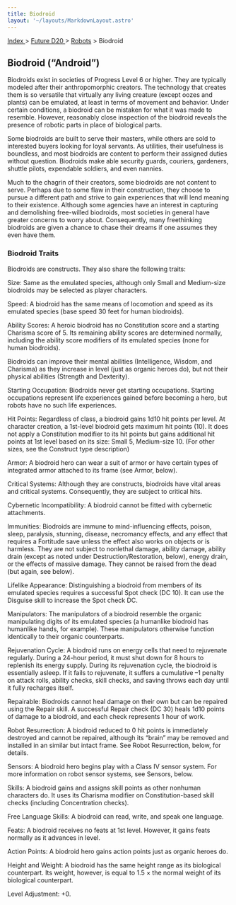 ```yaml
---
title: Biodroid
layout: '~/layouts/MarkdownLayout.astro'
---
```


[ Index ](/) > [ Future D20 ](/future.d20.srd) > [Robots](/future.d20.srd/robots) > Biodroid

## Biodroid (“Android”)

Biodroids exist in societies of Progress Level 6 or higher. They are typically
modeled after their anthropomorphic creators. The technology that creates them
is so versatile that virtually any living creature (except oozes and plants)
can be emulated, at least in terms of movement and behavior. Under certain
conditions, a biodroid can be mistaken for what it was made to resemble.
However, reasonably close inspection of the biodroid reveals the presence of
robotic parts in place of biological parts.

Some biodroids are built to serve their masters, while others are sold to
interested buyers looking for loyal servants. As utilities, their usefulness
is boundless, and most biodroids are content to perform their assigned duties
without question. Biodroids make able security guards, couriers, gardeners,
shuttle pilots, expendable soldiers, and even nannies.

Much to the chagrin of their creators, some biodroids are not content to
serve. Perhaps due to some flaw in their construction, they choose to pursue a
different path and strive to gain experiences that will lend meaning to their
existence. Although some agencies have an interest in capturing and
demolishing free-willed biodroids, most societies in general have greater
concerns to worry about. Consequently, many freethinking biodroids are given a
chance to chase their dreams if one assumes they even have them.

### Biodroid Traits

Biodroids are constructs. They also share the following traits:

Size: Same as the emulated species, although only Small and Medium-size
biodroids may be selected as player characters.

Speed: A biodroid has the same means of locomotion and speed as its emulated
species (base speed 30 feet for human biodroids).

Ability Scores: A heroic biodroid has no Constitution score and a starting
Charisma score of 5. Its remaining ability scores are determined normally,
including the ability score modifiers of its emulated species (none for human
biodroids).

Biodroids can improve their mental abilities (Intelligence, Wisdom, and
Charisma) as they increase in level (just as organic heroes do), but not their
physical abilities (Strength and Dexterity).

Starting Occupation: Biodroids never get starting occupations. Starting
occupations represent life experiences gained before becoming a hero, but
robots have no such life experiences.

Hit Points: Regardless of class, a biodroid gains 1d10 hit points per level.
At character creation, a 1st-level biodroid gets maximum hit points (10). It
does not apply a Constitution modifier to its hit points but gains additional
hit points at 1st level based on its size: Small 5, Medium-size 10. (For other
sizes, see the Construct type description)

Armor: A biodroid hero can wear a suit of armor or have certain types of
integrated armor attached to its frame (see Armor, below).

Critical Systems: Although they are constructs, biodroids have vital areas and
critical systems. Consequently, they are subject to critical hits.

Cybernetic Incompatibility: A biodroid cannot be fitted with cybernetic
attachments.

Immunities: Biodroids are immune to mind-influencing effects, poison, sleep,
paralysis, stunning, disease, necromancy effects, and any effect that requires
a Fortitude save unless the effect also works on objects or is harmless. They
are not subject to nonlethal damage, ability damage, ability drain (except as
noted under Destruction/Restoration, below), energy drain, or the effects of
massive damage. They cannot be raised from the dead (but again, see below).

Lifelike Appearance: Distinguishing a biodroid from members of its emulated
species requires a successful Spot check (DC 10). It can use the Disguise
skill to increase the Spot check DC.

Manipulators: The manipulators of a biodroid resemble the organic manipulating
digits of its emulated species (a humanlike biodroid has humanlike hands, for
example). These manipulators otherwise function identically to their organic
counterparts.

Rejuvenation Cycle: A biodroid runs on energy cells that need to rejuvenate
regularly. During a 24-hour period, it must shut down for 8 hours to replenish
its energy supply. During its rejuvenation cycle, the biodroid is essentially
asleep. If it fails to rejuvenate, it suffers a cumulative –1 penalty on
attack rolls, ability checks, skill checks, and saving throws each day until
it fully recharges itself.

Repairable: Biodroids cannot heal damage on their own but can be repaired
using the Repair skill. A successful Repair check (DC 30) heals 1d10 points of
damage to a biodroid, and each check represents 1 hour of work.

Robot Resurrection: A biodroid reduced to 0 hit points is immediately
destroyed and cannot be repaired, although its “brain” may be removed and
installed in an similar but intact frame. See Robot Resurrection, below, for
details.

Sensors: A biodroid hero begins play with a Class IV sensor system. For more
information on robot sensor systems, see Sensors, below.

Skills: A biodroid gains and assigns skill points as other nonhuman characters
do. It uses its Charisma modifier on Constitution-based skill checks
(including Concentration checks).

Free Language Skills: A biodroid can read, write, and speak one language.

Feats: A biodroid receives no feats at 1st level. However, it gains feats
normally as it advances in level.

Action Points: A biodroid hero gains action points just as organic heroes do.

Height and Weight: A biodroid has the same height range as its biological
counterpart. Its weight, however, is equal to 1.5 × the normal weight of its
biological counterpart.

Level Adjustment: +0.

